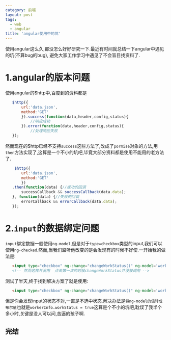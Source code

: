 ```yaml
---
category: 前端
layout: post
tags:
  - web
  - angular
title: 'angular使用中的坑'
---
```

使用angular这么久,都没怎么好好研究一下.最近有时间就总结一下angular中遇见的坑(不算bug的bug),
避免大家工作学习中遇见了不会盲目找资料了.

<!--more-->
# 1.angular的版本问题

使用angular的$http中,百度到的资料都是

 ```js
    $http({
        url:'data.json',
        method:'GET'
        }).success(function(data,header,config,status){
            //响应成功
        }).error(function(data,header,config,status){
            //处理响应失败
    });
 ```

然而现在的$http已经不支持`success`这些方法了,改成了`pormise`对象的方法,用`then`方法实现了,这算是一个不小的坑吧,毕竟大部分资料都是使用不能用的老方法了.

 ```js
     $http({
        url:'data.json',
        method:'GET'
        })
    .then(function(data) {//成功的回调
        successCallback && successCallback(data.data);
    }, function(data) {//失败的回调
        errorCallback && errorCallback(data.data);
    });
 ```

# 2.`input`的数据绑定问题

 `input`绑定数据一般使用`ng-model`,但是对于`type=checkbox`类型的input,我们可以使用`ng-checked`.然而,当我们监听他改变的是会发现有的时候不好使.一开始我的做法是:
 ```html
    <input type="checkbox" ng-change="changeWorkStatus()" ng-model='workerInfo.workStatus' ng-checked = "workerInfo.workStatus" class="dn">
    <!-- 然而这样并没用  点击第一次的时候changeWorkStatus并没被调用 -->
 ```
测试了半天,终于找到解决方案了就是使用:

 ```html
    <input type="checkbox" ng-change="changeWorkStatus()" ng-model='workerInfo.workStatus' class="dn">
 ```

但是你会发现input的状态不对,一直是不选中状态.解决办法是`将ng-model的值转成布尔值`也就是`workerInfo.workStatus = true`这算是个不小的坑吧,耽误了我半个多小时,关键是没人可以问,苦逼的孩子啊.
 
## 完结


 